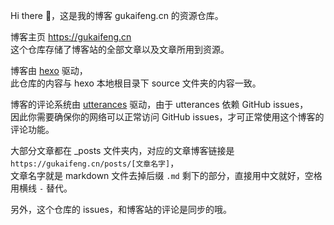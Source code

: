 Hi there 👋，这是我的博客 gukaifeng.cn 的资源仓库。

博客主页 https://gukaifeng.cn  
这个仓库存储了博客站的全部文章以及文章所用到资源。

博客由 [hexo](hexo.io) 驱动，  
此仓库的内容与 hexo 本地根目录下 source 文件夹的内容一致。

博客的评论系统由 [utterances](https://utteranc.es/) 驱动，由于 utterances 依赖 GitHub issues，  
因此你需要确保你的网络可以正常访问 GitHub issues，才可正常使用这个博客的评论功能。  


大部分文章都在 \_posts 文件夹内，对应的文章博客链接是 `https://gukaifeng.cn/posts/[文章名字]`，  
文章名字就是 markdown 文件去掉后缀 `.md` 剩下的部分，直接用中文就好，空格用横线 `-` 替代。

另外，这个仓库的 issues，和博客站的评论是同步的哦。
